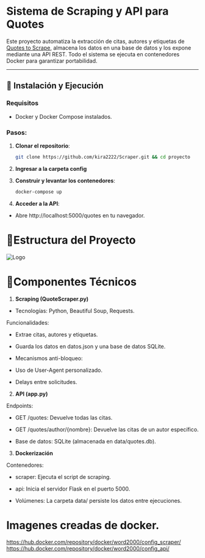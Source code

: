 # Sistema de Scraping y API para Quotes

Este proyecto automatiza la extracción de citas, autores y etiquetas de [Quotes to Scrape](https://quotes.toscrape.com/), almacena los datos en una base de datos y los expone mediante una API REST. Todo el sistema se ejecuta en contenedores Docker para garantizar portabilidad.

---

## 🚀 Instalación y Ejecución

### Requisitos
- Docker y Docker Compose instalados.

### Pasos:

1. **Clonar el repositorio**:
   ```bash
   git clone https://github.com/kira2222/Scraper.git && cd proyecto

2. **Ingresar a la carpeta config**

3. **Construir y levantar los contenedores**:
   ```bash
   docker-compose up 

4. **Acceder a la API**:
- Abre http://localhost:5000/quotes en tu navegador.


# 📂Estructura del Proyecto
![Logo](https://i.ibb.co/MvLgpmW/imagen-2025-03-05-191718363.png)


# 🔧Componentes Técnicos
1. **Scraping (QuoteScraper.py)**
- Tecnologías: Python, Beautiful Soup, Requests.

Funcionalidades:

- Extrae citas, autores y etiquetas.

- Guarda los datos en datos.json y una base de datos SQLite.

- Mecanismos anti-bloqueo:

- Uso de User-Agent personalizado.

- Delays entre solicitudes.

2. **API (app.py)**

Endpoints:

- GET /quotes: Devuelve todas las citas.

- GET /quotes/author/{nombre}: Devuelve las citas de un autor
específico.

- Base de datos: SQLite (almacenada en data/quotes.db).

3. **Dockerización**

Contenedores:

- scraper: Ejecuta el script de scraping.

- api: Inicia el servidor Flask en el puerto 5000.

- Volúmenes: La carpeta data/ persiste los datos entre ejecuciones.



# Imagenes creadas de docker.
https://hub.docker.com/repository/docker/word2000/config_scraper/
https://hub.docker.com/repository/docker/word2000/config_api/
